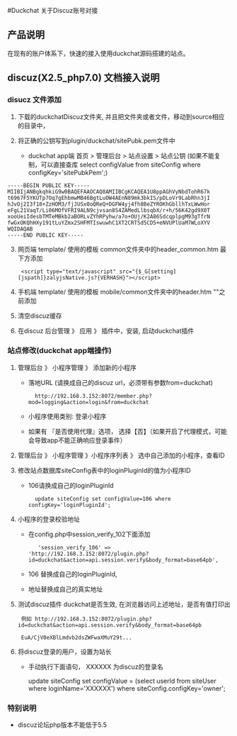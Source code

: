#Duckchat 关于Discuz账号对接

## 产品说明
在现有的账户体系下，快速的接入使用duckchat源码搭建的站点。

## discuz(X2.5_php7.0) 文档接入说明

### disucz 文件添加
1. 下载的duckchatDiscuz文件夹, 并且把文件夹或者文件，移动到source相应的目录中，
		
2. 将正确的公钥写到plugin/duckchat/sitePubk.pem文件中
	
	* duckchat app端 首页 > 管理后台 > 站点设置 > 站点公钥 (如果不能复制，可以直接查库 select configValue  from siteConfig where configKey='sitePubkPem';)

``` 
-----BEGIN PUBLIC KEY-----
MIIBIjANBgkqhkiG9w0BAQEFAAOCAQ8AMIIBCgKCAQEA1U8ppAGhVyNbdTohR67k
t6967F5YKUTp7Oq7gEhbmwMB46BgtLuOW4AEnN89mk3bkIS/pDLoVr9LabRhn3jI
hJvOj2I3f18+ZzHOM3/fjJUSx0oQReQ+DGFW4yj4fh8BeZYROKhGbllhTxLWwHor
eFgL21VaqT/Li06MOfVFRI9ALN9cjvsan8S4ZAMedLlbsqbX/r+h/56K42gd9X0T
xooUeiIdesbTMTeMBkb2aBORLvZYhRPyhw/a7o+OUj/K2A86SdcqplpgM93gTfrN
fwGxOKQhHXy191tLuYZmx2SHFMTIswuwhC1XT2CRTSd5CD5+eNVUPlUaM7WLoXYV
WQIDAQAB
-----END PUBLIC KEY-----

```

3. 网页端 template/ 使用的模板 common文件夹中的header_common.htm 最下方添加

		<script type="text/javascript" src="{$_G[setting][jspath]}zalyjsNative.js?{VERHASH}"></script>

4. 手机端 template/ 使用的模板 mobile/common文件夹中的header.htm "</head>"之前添加

    <script type="text/javascript" src="{$_G[setting][jspath]}zalyjsNative.js?{VERHASH}"></script>

5. 清空discuz缓存

6. 在discuz 后台管理 》 应用 》 插件中，安装, 启动duckchat插件

### 站点修改(duckchat app端操作)

1. 管理后台 》 小程序管理 》 添加新的小程序
	* 落地URL (请换成自己的discuz url，必须带有参数from=duckchat)
		
			http://192.168.3.152:8072/member.php?mod=logging&action=login&from=duckchat

	* 小程序使用类别: 登录小程序
	* 如果有 『是否使用代理』选项， 选择【否】（如果开启了代理模式，可能会导致app不能正确响应登录事件）

2. 管理后台 》 小程序管理 》小程序序列表 》 选中自己添加的小程序，查看ID

3. 修改站点数据库siteConfig表中的loginPluginId的值为小程序ID
    * 106请换成自己的loginPluginId
   
   			update siteConfig set configValue=106 where configKey='loginPluginId';
   		
4. 小程序的登录校验地址
	* 在config.php中session_verify_102下面添加
	
	 		 'session_verify_106' => 'http://192.168.3.152:8072/plugin.php?id=duckchat&action=api.session.verify&body_format=base64pb',
	 
	* 106 替换成自己的loginPluginId, 
	* 地址替换成自己的真实地址

5. 测试discuz插件 duckchat是否生效, 在浏览器访问上述地址，是否有值打印出
	
		例如 http://192.168.3.152:8072/plugin.php?id=duckchat&action=api.session.verify&body_format=base64pb

		EuA/CjV0eXBlLmdvb2dsZWFwaXMuY29t...

6. 将discuz登录的用户，设置为站长
	
	* 手动执行下面语句， XXXXXX 为discuz的登录名
			
		update siteConfig set configValue = (select userId from siteUser where loginName='XXXXXX') where siteConfig.configKey='owner';

### 特别说明
* discuz论坛php版本不能低于5.5
